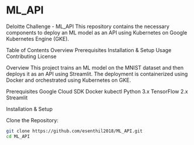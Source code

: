 # ML_API
Deloitte Challenge - ML_API
This repository contains the necessary components to deploy an ML model as an API using Kubernetes on Google Kubernetes Engine (GKE).

Table of Contents
Overview
Prerequisites
Installation & Setup
Usage
Contributing
License

Overview
This project trains an ML model on the MNIST dataset and then deploys it as an API using Streamlit. The deployment is containerized using Docker and orchestrated using Kubernetes on GKE.

Prerequisites
Google Cloud SDK
Docker
kubectl
Python 3.x
TensorFlow 2.x
Streamlit

Installation & Setup

Clone the Repository:
```bash
git clone https://github.com/esenthil2018/ML_API.git
cd ML_API
```
